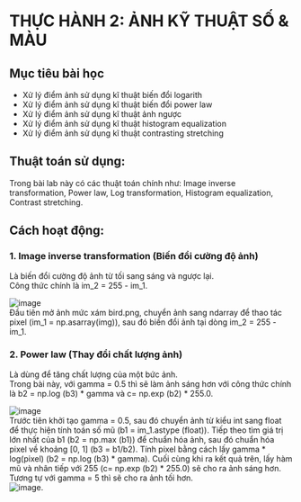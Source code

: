 # THỰC HÀNH 2:  ẢNH KỸ THUẬT SỐ & MÀU  

## Mục tiêu bài học  
- Xử lý điểm ảnh sử dụng kĩ thuật biến đổi logarith
- Xử lý điểm ảnh sử dụng kĩ thuật biến đổi power law
- Xử lý điểm ảnh sử dụng kĩ thuật ảnh ngược
- Xử lý điểm ảnh sử dụng kĩ thuật histogram equalization
- Xử lý điểm ảnh sử dụng kĩ thuật contrasting stretching

## Thuật toán sử dụng:  
Trong bài lab này có các thuật toán chính như: Image inverse transformation, Power law, Log transformation, Histogram equalization, Contrast stretching.  

## Cách hoạt động:  
### 1. Image inverse transformation (Biến đổi cường độ ảnh)
   
Là biến đổi cường độ ảnh từ tối sang sáng và ngược lại.  
Công thức chính là im_2 = 255 - im_1. 
  
![image](https://github.com/user-attachments/assets/5e53daab-6b45-4375-9f08-d0035709af36)  
Đầu tiên mở ảnh mức xám bird.png, chuyển ảnh sang ndarray để thao tác pixel (im_1 = np.asarray(img)), sau đó biến đổi ảnh tại dòng im_2 = 255 - im_1.  

### 2. Power law (Thay đổi chất lượng ảnh)

Là dùng để tăng chất lượng của một bức ảnh.  
Trong bài này, với gamma = 0.5 thì sẽ làm ảnh sáng hơn với công thức chính là b2 = np.log (b3) * gamma và c= np.exp (b2) * 255.0. 

![image](https://github.com/user-attachments/assets/d839ccf8-96aa-4f5c-8659-cfed5bd5c609)  
Trước tiên khởi tạo gamma = 0.5, sau đó chuyển ảnh từ kiểu int sang float để thực hiện tính toán số mũ (b1 = im_1.astype (float)). Tiếp theo tìm giá trị lớn nhất của b1 (b2 = np.max (b1)) để chuẩn hóa ảnh, sau đó chuẩn hóa pixel về khoảng [0, 1] (b3 = b1/b2). Tính pixel bằng cách lấy gamma * log(pixel) (b2 = np.log (b3) * gamma). Cuối cùng khi ra kết quả trên, lấy hàm mũ và nhân tiếp với 255 (c= np.exp (b2) * 255.0) sẽ cho ra ảnh sáng hơn.  
Tương tự với gamma = 5 thì sẽ cho ra ảnh tối hơn.  
![image](https://github.com/user-attachments/assets/0fe907e2-01a9-4887-a223-53154f1f1eeb).  





 















  
 
  




